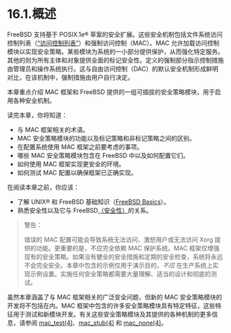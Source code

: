 # 16.1.概述

FreeBSD 支持基于 POSIX.1e® 草案的安全扩展。这些安全机制包括文件系统访问控制列表（[“访问控制列表”](https://docs.freebsd.org/en/books/handbook/security/index.html#fs-acl)）和强制访问控制（MAC）。MAC 允许加载访问控制模块以实现安全策略。某些模块为系统的一小部分提供保护，从而强化特定服务。其他的则为所有主体和对象提供全面的标记安全性。定义的强制部分指示控制措施由管理员和操作系统执行。这与自由访问控制（DAC）的默认安全机制形成鲜明对比，在该机制中，强制措施由用户自行决定。

本章重点介绍 MAC 框架和 FreeBSD 提供的一组可插拔的安全策略模块，用于启用各种安全机制。

读完本章，你将知道：

* 与 MAC 框架相关的术语。
* MAC 安全策略模块的功能以及标记策略和非标记策略之间的区别。
* 在配置系统使用 MAC 框架之前要考虑的事项。
* 哪些 MAC 安全策略模块包含在 FreeBSD 中以及如何配置它们。
* 如何使用 MAC 框架实现更安全的环境。
* 如何测试 MAC 配置以确保框架已正确实现。

在阅读本章之前，你应该：

* 了解 UNIX® 和 FreeBSD 基础知识（[FreeBSD Basics](https://docs.freebsd.org/en/books/handbook/basics/index.html#basics)）。
* 熟悉安全性以及它与 FreeBSD[（安全性）](https://docs.freebsd.org/en/books/handbook/security/index.html#security)的关系。

>警告：
>
>错误的 MAC 配置可能会导致系统无法访问、激怒用户或无法访问 Xorg 提供的功能。更重要的是，不应完全依赖 MAC 保护系统。MAC 框架仅增强现有的安全策略。如果没有健全的安全措施和定期的安全检查，系统将永远不会完全安全。本章中包含的示例仅用于演示目的，_不应_ 在生产系统上实现示例设置。实施任何安全策略都需要大量理解、适当的设计和彻底的测试。


虽然本章涵盖了与 MAC 框架相关的广泛安全问题，但新的 MAC 安全策略模块的开发将不包括在内。MAC 框架中包含的许多安全策略模块具有特定特征，这些特征用于测试和新模块开发。有关这些安全策略模块及其提供的各种机制的更多信息，请参阅 [mac\_test(4)](https://www.freebsd.org/cgi/man.cgi?query=mac\_stub\&sektion=4\&format=html)、[mac\_stub(4)](https://www.freebsd.org/cgi/man.cgi?query=mac_stub&sektion=4&format=html) 和 [mac\_none(4)](https://www.freebsd.org/cgi/man.cgi?query=mac\_none\&sektion=4\&format=html)。

